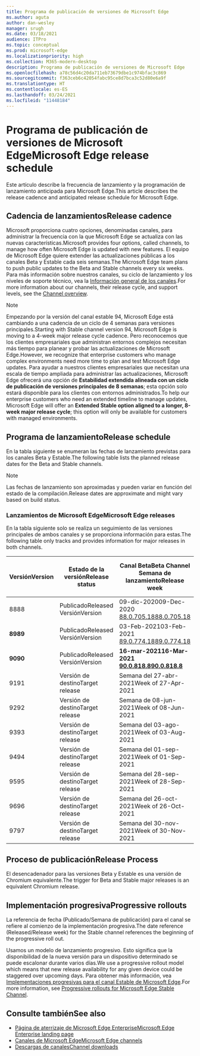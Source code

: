 ```yaml
---
title: Programa de publicación de versiones de Microsoft Edge
ms.author: aguta
author: dan-wesley
manager: srugh
ms.date: 03/18/2021
audience: ITPro
ms.topic: conceptual
ms.prod: microsoft-edge
ms.localizationpriority: high
ms.collection: M365-modern-desktop
description: Programa de publicación de versiones de Microsoft Edge
ms.openlocfilehash: a78c56d4c20da711eb73679dbe1c974bfac3c869
ms.sourcegitcommit: f363ceb6c42054fabc95ce8d7bca3c52d80e6a9f
ms.translationtype: HT
ms.contentlocale: es-ES
ms.lasthandoff: 03/24/2021
ms.locfileid: "11448184"
---
```

# <a name="microsoft-edge-release-schedule"></a><span data-ttu-id="4ff2b-103">Programa de publicación de versiones de Microsoft Edge</span><span class="sxs-lookup"><span data-stu-id="4ff2b-103">Microsoft Edge release schedule</span></span>

<span data-ttu-id="4ff2b-104">Este artículo describe la frecuencia de lanzamiento y la programación de lanzamiento anticipada para Microsoft Edge.</span><span class="sxs-lookup"><span data-stu-id="4ff2b-104">This article describes the release cadence and anticipated release schedule for Microsoft Edge.</span></span>

## <a name="release-cadence"></a><span data-ttu-id="4ff2b-105">Cadencia de lanzamientos</span><span class="sxs-lookup"><span data-stu-id="4ff2b-105">Release cadence</span></span>

<span data-ttu-id="4ff2b-106">Microsoft proporciona cuatro opciones, denominadas canales, para administrar la frecuencia con la que Microsoft Edge se actualiza con las nuevas características.</span><span class="sxs-lookup"><span data-stu-id="4ff2b-106">Microsoft provides four options, called channels, to manage how often Microsoft Edge is updated with new features.</span></span> <span data-ttu-id="4ff2b-107">El equipo de Microsoft Edge quiere extender las actualizaciones públicas a los canales Beta y Estable cada seis semanas.</span><span class="sxs-lookup"><span data-stu-id="4ff2b-107">The Microsoft Edge team plans to push public updates to the Beta and Stable channels every six weeks.</span></span> <span data-ttu-id="4ff2b-108">Para más información sobre nuestros canales, su ciclo de lanzamiento y los niveles de soporte técnico, vea la [Información general de los canales](./microsoft-edge-channels.md#channel-overview).</span><span class="sxs-lookup"><span data-stu-id="4ff2b-108">For more information about our channels, their release cycle, and support levels, see the [Channel overview](./microsoft-edge-channels.md#channel-overview).</span></span>

> [!NOTE]
> <span data-ttu-id="4ff2b-109">Empezando por la versión del canal estable 94, Microsoft Edge está cambiando a una cadencia de un ciclo de 4 semanas para versiones principales.</span><span class="sxs-lookup"><span data-stu-id="4ff2b-109">Starting with Stable channel version 94, Microsoft Edge is moving to a 4-week major release cycle cadence.</span></span> <span data-ttu-id="4ff2b-110">Pero reconocemos que los clientes empresariales que administran entornos complejos necesitan más tiempo para planear y probar las actualizaciones de Microsoft Edge.</span><span class="sxs-lookup"><span data-stu-id="4ff2b-110">However, we recognize that enterprise customers who manage complex environments need more time to plan and test Microsoft Edge updates.</span></span> <span data-ttu-id="4ff2b-111">Para ayudar a nuestros clientes empresariales que necesitan una escala de tiempo ampliada para administrar las actualizaciones, Microsoft Edge ofrecerá una opción de **Estabilidad extendida alineada con un ciclo de publicación de versiones principales de 8 semanas**; esta opción solo estará disponible para los clientes con entornos administrados.</span><span class="sxs-lookup"><span data-stu-id="4ff2b-111">To help our enterprise customers who need an extended timeline to manage updates, Microsoft Edge will offer an **Extended Stable option aligned to a longer, 8-week major release cycle**; this option will only be available for customers with managed environments.</span></span>

## <a name="release-schedule"></a><span data-ttu-id="4ff2b-112">Programa de lanzamiento</span><span class="sxs-lookup"><span data-stu-id="4ff2b-112">Release schedule</span></span>

<span data-ttu-id="4ff2b-113">En la tabla siguiente se enumeran las fechas de lanzamiento previstas para los canales Beta y Estable.</span><span class="sxs-lookup"><span data-stu-id="4ff2b-113">The following table lists the planned release dates for the Beta and Stable channels.</span></span>

> [!NOTE]
> <span data-ttu-id="4ff2b-114">Las fechas de lanzamiento son aproximadas y pueden variar en función del estado de la compilación.</span><span class="sxs-lookup"><span data-stu-id="4ff2b-114">Release dates are approximate and might vary based on build status.</span></span>

### <a name="microsoft-edge-releases"></a><span data-ttu-id="4ff2b-115">Lanzamientos de Microsoft Edge</span><span class="sxs-lookup"><span data-stu-id="4ff2b-115">Microsoft Edge releases</span></span>

<span data-ttu-id="4ff2b-116">En la tabla siguiente solo se realiza un seguimiento de las versiones principales de ambos canales y se proporciona información para estas.</span><span class="sxs-lookup"><span data-stu-id="4ff2b-116">The following table only tracks and provides information for major releases in both channels.</span></span>

| <span data-ttu-id="4ff2b-117">Versión</span><span class="sxs-lookup"><span data-stu-id="4ff2b-117">Version</span></span> | <span data-ttu-id="4ff2b-118">Estado de la versión</span><span class="sxs-lookup"><span data-stu-id="4ff2b-118">Release status</span></span> | <span data-ttu-id="4ff2b-119">Canal Beta</span><span class="sxs-lookup"><span data-stu-id="4ff2b-119">Beta Channel</span></span><br><span data-ttu-id="4ff2b-120">Semana de lanzamiento</span><span class="sxs-lookup"><span data-stu-id="4ff2b-120">Release week</span></span> | <span data-ttu-id="4ff2b-121">Canal estable</span><span class="sxs-lookup"><span data-stu-id="4ff2b-121">Stable Channel</span></span><br><span data-ttu-id="4ff2b-122">Semana de lanzamiento</span><span class="sxs-lookup"><span data-stu-id="4ff2b-122">Release week</span></span> |
|---------|-----|------|--------|
| <span data-ttu-id="4ff2b-123">88</span><span class="sxs-lookup"><span data-stu-id="4ff2b-123">88</span></span> | <span data-ttu-id="4ff2b-124">Publicado</span><span class="sxs-lookup"><span data-stu-id="4ff2b-124">Released</span></span><br><span data-ttu-id="4ff2b-125">Versión</span><span class="sxs-lookup"><span data-stu-id="4ff2b-125">Version</span></span> | <span data-ttu-id="4ff2b-126">09-dic-2020</span><span class="sxs-lookup"><span data-stu-id="4ff2b-126">09-Dec-2020</span></span><br>[<span data-ttu-id="4ff2b-127">88.0.705.18</span><span class="sxs-lookup"><span data-stu-id="4ff2b-127">88.0.705.18</span></span>](./microsoft-edge-relnote-beta-channel.md#version-88070518-december-9) | <span data-ttu-id="4ff2b-128">21-ene-2021</span><span class="sxs-lookup"><span data-stu-id="4ff2b-128">21-Jan-2021</span></span><br>[<span data-ttu-id="4ff2b-129">88.0.705.50</span><span class="sxs-lookup"><span data-stu-id="4ff2b-129">88.0.705.50</span></span>](./microsoft-edge-relnote-stable-channel.md#version-88070550-january-21)|
| **<span data-ttu-id="4ff2b-130">89</span><span class="sxs-lookup"><span data-stu-id="4ff2b-130">89</span></span>** | <span data-ttu-id="4ff2b-131">Publicado</span><span class="sxs-lookup"><span data-stu-id="4ff2b-131">Released</span></span><br><span data-ttu-id="4ff2b-132">Versión</span><span class="sxs-lookup"><span data-stu-id="4ff2b-132">Version</span></span> | <span data-ttu-id="4ff2b-133">03-Feb-2021</span><span class="sxs-lookup"><span data-stu-id="4ff2b-133">03-Feb-2021</span></span><br>[<span data-ttu-id="4ff2b-134">89.0.774.18</span><span class="sxs-lookup"><span data-stu-id="4ff2b-134">89.0.774.18</span></span>](./microsoft-edge-relnote-beta-channel.md#version-89077418-february-3) | **<span data-ttu-id="4ff2b-135">04-mar.-2021</span><span class="sxs-lookup"><span data-stu-id="4ff2b-135">04-Mar-2021</span></span>**<br>**[<span data-ttu-id="4ff2b-136">89.0.774.45</span><span class="sxs-lookup"><span data-stu-id="4ff2b-136">89.0.774.45</span></span>](./microsoft-edge-relnote-stable-channel.md#version-89077445-march-21)** |
| **<span data-ttu-id="4ff2b-137">90</span><span class="sxs-lookup"><span data-stu-id="4ff2b-137">90</span></span>** | <span data-ttu-id="4ff2b-138">Publicado</span><span class="sxs-lookup"><span data-stu-id="4ff2b-138">Released</span></span><br><span data-ttu-id="4ff2b-139">Versión</span><span class="sxs-lookup"><span data-stu-id="4ff2b-139">Version</span></span> | **<span data-ttu-id="4ff2b-140">16-mar-2021</span><span class="sxs-lookup"><span data-stu-id="4ff2b-140">16-Mar-2021</span></span>**<br>**[<span data-ttu-id="4ff2b-141">90.0.818.8</span><span class="sxs-lookup"><span data-stu-id="4ff2b-141">90.0.818.8</span></span>](./microsoft-edge-relnote-beta-channel.md#version-9008188-march-16)** | <span data-ttu-id="4ff2b-142">Semana del 15-abr-2021</span><span class="sxs-lookup"><span data-stu-id="4ff2b-142">Week of 15-Apr-2021</span></span> |
| <span data-ttu-id="4ff2b-143">91</span><span class="sxs-lookup"><span data-stu-id="4ff2b-143">91</span></span> | <span data-ttu-id="4ff2b-144">Versión de destino</span><span class="sxs-lookup"><span data-stu-id="4ff2b-144">Target release</span></span> | <span data-ttu-id="4ff2b-145">Semana del 27-abr-2021</span><span class="sxs-lookup"><span data-stu-id="4ff2b-145">Week of 27-Apr-2021</span></span> | <span data-ttu-id="4ff2b-146">Semana del 27-may-2021</span><span class="sxs-lookup"><span data-stu-id="4ff2b-146">Week of 27-May-2021</span></span> |
| <span data-ttu-id="4ff2b-147">92</span><span class="sxs-lookup"><span data-stu-id="4ff2b-147">92</span></span> | <span data-ttu-id="4ff2b-148">Versión de destino</span><span class="sxs-lookup"><span data-stu-id="4ff2b-148">Target release</span></span> | <span data-ttu-id="4ff2b-149">Semana de 08-jun-2021</span><span class="sxs-lookup"><span data-stu-id="4ff2b-149">Week of 08-Jun-2021</span></span> | <span data-ttu-id="4ff2b-150">Semana del 22-jul-2021</span><span class="sxs-lookup"><span data-stu-id="4ff2b-150">Week of 22-Jul-2021</span></span> |
| <span data-ttu-id="4ff2b-151">93</span><span class="sxs-lookup"><span data-stu-id="4ff2b-151">93</span></span> | <span data-ttu-id="4ff2b-152">Versión de destino</span><span class="sxs-lookup"><span data-stu-id="4ff2b-152">Target release</span></span> | <span data-ttu-id="4ff2b-153">Semana del 03-ago-2021</span><span class="sxs-lookup"><span data-stu-id="4ff2b-153">Week of 03-Aug-2021</span></span> | <span data-ttu-id="4ff2b-154">Semana del 02-sep-2021</span><span class="sxs-lookup"><span data-stu-id="4ff2b-154">Week of 02-Sep-2021</span></span> |
| <span data-ttu-id="4ff2b-155">94</span><span class="sxs-lookup"><span data-stu-id="4ff2b-155">94</span></span> | <span data-ttu-id="4ff2b-156">Versión de destino</span><span class="sxs-lookup"><span data-stu-id="4ff2b-156">Target release</span></span> | <span data-ttu-id="4ff2b-157">Semana del 01-sep-2021</span><span class="sxs-lookup"><span data-stu-id="4ff2b-157">Week of 01-Sep-2021</span></span> | <span data-ttu-id="4ff2b-158">Semana del 23-sep-2021</span><span class="sxs-lookup"><span data-stu-id="4ff2b-158">Week of 23-Sep-2021</span></span> |
| <span data-ttu-id="4ff2b-159">95</span><span class="sxs-lookup"><span data-stu-id="4ff2b-159">95</span></span> | <span data-ttu-id="4ff2b-160">Versión de destino</span><span class="sxs-lookup"><span data-stu-id="4ff2b-160">Target release</span></span> | <span data-ttu-id="4ff2b-161">Semana del 28-sep-2021</span><span class="sxs-lookup"><span data-stu-id="4ff2b-161">Week of 28-Sep-2021</span></span> | <span data-ttu-id="4ff2b-162">Semana del 21-oct-2021</span><span class="sxs-lookup"><span data-stu-id="4ff2b-162">Week of 21-Oct-2021</span></span> |
| <span data-ttu-id="4ff2b-163">96</span><span class="sxs-lookup"><span data-stu-id="4ff2b-163">96</span></span> | <span data-ttu-id="4ff2b-164">Versión de destino</span><span class="sxs-lookup"><span data-stu-id="4ff2b-164">Target release</span></span> | <span data-ttu-id="4ff2b-165">Semana del 26-oct-2021</span><span class="sxs-lookup"><span data-stu-id="4ff2b-165">Week of 26-Oct-2021</span></span> | <span data-ttu-id="4ff2b-166">Semana del 18-nov-2021</span><span class="sxs-lookup"><span data-stu-id="4ff2b-166">Week of 18-Nov-2021</span></span> |
| <span data-ttu-id="4ff2b-167">97</span><span class="sxs-lookup"><span data-stu-id="4ff2b-167">97</span></span> | <span data-ttu-id="4ff2b-168">Versión de destino</span><span class="sxs-lookup"><span data-stu-id="4ff2b-168">Target release</span></span> | <span data-ttu-id="4ff2b-169">Semana del 30-nov-2021</span><span class="sxs-lookup"><span data-stu-id="4ff2b-169">Week of 30-Nov-2021</span></span> | <span data-ttu-id="4ff2b-170">Semana del 06-ene-2022</span><span class="sxs-lookup"><span data-stu-id="4ff2b-170">Week of 06-Jan-2022</span></span> |

## <a name="release-process"></a><span data-ttu-id="4ff2b-171">Proceso de publicación</span><span class="sxs-lookup"><span data-stu-id="4ff2b-171">Release Process</span></span>

<span data-ttu-id="4ff2b-172">El desencadenador para las versiones Beta y Estable es una versión de Chromium equivalente.</span><span class="sxs-lookup"><span data-stu-id="4ff2b-172">The trigger for Beta and Stable major releases is an equivalent Chromium release.</span></span>

## <a name="progressive-rollouts"></a><span data-ttu-id="4ff2b-173">Implementación progresiva</span><span class="sxs-lookup"><span data-stu-id="4ff2b-173">Progressive rollouts</span></span>

<span data-ttu-id="4ff2b-174">La referencia de fecha (Publicado/Semana de publicación) para el canal se refiere al comienzo de la implementación progresiva.</span><span class="sxs-lookup"><span data-stu-id="4ff2b-174">The date reference (Released/Release week) for the Stable channel references the beginning of the progressive roll out.</span></span>

<span data-ttu-id="4ff2b-175">Usamos un modelo de lanzamiento progresivo. Esto significa que la disponibilidad de la nueva versión para un dispositivo determinado se puede escalonar durante varios días.</span><span class="sxs-lookup"><span data-stu-id="4ff2b-175">We use a progressive rollout model which means that new release availability for any given device could be staggered over upcoming days.</span></span> <span data-ttu-id="4ff2b-176">Para obtener más información, vea [Implementaciones progresivas para el canal Estable de Microsoft Edge](microsoft-edge-update-progressive-rollout.md).</span><span class="sxs-lookup"><span data-stu-id="4ff2b-176">For more information, see [Progressive rollouts for Microsoft Edge Stable Channel](microsoft-edge-update-progressive-rollout.md).</span></span>

## <a name="see-also"></a><span data-ttu-id="4ff2b-177">Consulte también</span><span class="sxs-lookup"><span data-stu-id="4ff2b-177">See also</span></span>

- [<span data-ttu-id="4ff2b-178">Página de aterrizaje de Microsoft Edge Enterprise</span><span class="sxs-lookup"><span data-stu-id="4ff2b-178">Microsoft Edge Enterprise landing page</span></span>](https://aka.ms/EdgeEnterprise)
- [<span data-ttu-id="4ff2b-179">Canales de Microsoft Edge</span><span class="sxs-lookup"><span data-stu-id="4ff2b-179">Microsoft Edge channels</span></span>](microsoft-edge-channels.md)
- [<span data-ttu-id="4ff2b-180">Descargas de canales</span><span class="sxs-lookup"><span data-stu-id="4ff2b-180">Channel downloads</span></span>](https://www.microsoft.com/edge/business/download)